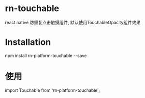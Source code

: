 # rn-touchable
react native 防重复点击触摸组件, 默认使用TouchableOpacity组件效果
# Installation
npm install rn-platform-touchable --save
# 使用
import Touchable from 'rn-platform-touchable';

